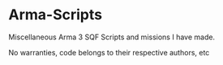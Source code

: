 # Arma-Scripts
Miscellaneous Arma 3 SQF Scripts and missions I have made.

No warranties, code belongs to their respective authors, etc
